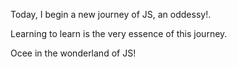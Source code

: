 Today, I begin a new journey of JS, an oddessy!.

Learning to learn is the very essence of this journey.

Ocee in the wonderland of JS!
